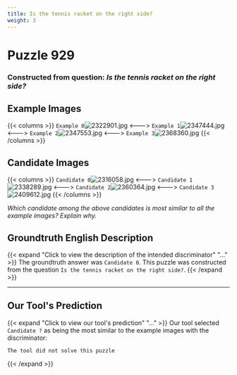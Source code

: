 ```yaml
---
title: Is the tennis racket on the right side?
weight: 3
---
```


# Puzzle 929
### Constructed from question: _Is the tennis racket on the right side?_


## Example Images
{{< columns >}}
`Example 0`![2322901.jpg](/gqa_images/2322901.jpg)
<--->
`Example 1`![2347444.jpg](/gqa_images/2347444.jpg)
<--->
`Example 2`![2347553.jpg](/gqa_images/2347553.jpg)
<--->
`Example 3`![2368360.jpg](/gqa_images/2368360.jpg)
{{< /columns >}}

## Candidate Images
{{< columns >}}
`Candidate 0`![2316058.jpg](/gqa_images/2316058.jpg)
<--->
`Candidate 1`![2338289.jpg](/gqa_images/2338289.jpg)
<--->
`Candidate 2`![2360364.jpg](/gqa_images/2360364.jpg)
<--->
`Candidate 3`![2409612.jpg](/gqa_images/2409612.jpg)
{{< /columns >}}

*Which candidate among the above candidates is most similar to all the example images? Explain why.*

## Groundtruth English Description

{{< expand "Click to view the description of the intended discriminator" "..." >}}
The groundtruth answer was `Candidate 0`. This puzzle was constructed from the question `Is the tennis racket on the right side?`.
{{< /expand >}}

---

## Our Tool's Prediction

{{< expand "Click to view our tool's prediction" "..." >}}
Our tool selected `Candidate ?` as being the most similar to the example images with the discriminator:
```plaintext
The tool did not solve this puzzle
```
{{< /expand >}}
